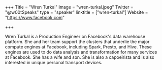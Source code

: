 +++
Title = "Wren Turkal"
image = "wren-turkal.jpeg"
Twitter = "@w00tSpeaks"
type = "speaker"
linktitle = ["wren-turkal"]
Website = "https://www.facebook.com"

+++

Wren Turkal is a Production Engineer on Facebook's data warehouse platform. She and her team support the clusters that underlie the major compute engines at Facebook, including Spark, Presto, and Hive. These engines are used to do data analysis and transformation for many services at Facebook. She has a wife and son. She is also a capoeirista and is also interested in unique personal transport devices.
